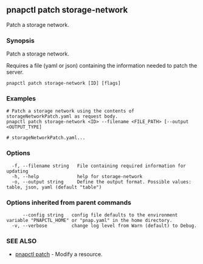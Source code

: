 ## pnapctl patch storage-network

Patch a storage network.

### Synopsis

Patch a storage network.
	
Requires a file (yaml or json) containing the information needed to patch the server.

```
pnapctl patch storage-network [ID] [flags]
```

### Examples

```
# Patch a storage network using the contents of storageNetworkPatch.yaml as request body.
pnapctl patch storage-network <ID> --filename <FILE_PATH> [--output <OUTPUT_TYPE]

# storageNetworkPatch.yaml...
```

### Options

```
  -f, --filename string   File containing required information for updating
  -h, --help              help for storage-network
  -o, --output string     Define the output format. Possible values: table, json, yaml (default "table")
```

### Options inherited from parent commands

```
      --config string   config file defaults to the environment variable "PNAPCTL_HOME" or "pnap.yaml" in the home directory.
  -v, --verbose         change log level from Warn (default) to Debug.
```

### SEE ALSO

* [pnapctl patch](pnapctl_patch.md)	 - Modify a resource.

